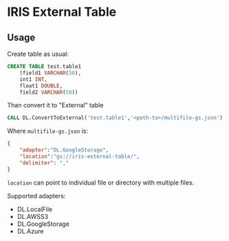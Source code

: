 # IRIS External Table

## Usage

Create table as usual:

```sql
CREATE TABLE test.table1
    (field1 VARCHAR(50), 
    int1 INT, 
    float1 DOUBLE, 
    field2 VARCHAR(50))
```
Than convert it to "External" table
```sql
CALL DL.ConvertToExternal('test.table1','<path-to>/multifile-gs.json')
```
Where `multifile-gs.json` is:
```json
{
    "adapter":"DL.GoogleStorage",
    "location":"gs://iris-external-table/",
    "delimiter": ","
}
```
`location` can point to individual file or directory with multiple files.

Supported adapters:
- DL.LocalFile
- DL.AWSS3
- DL.GoogleStorage
- DL.Azure

